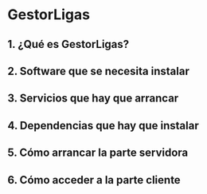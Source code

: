 # GestorLigas

## 1. ¿Qué es GestorLigas?


## 2. Software que se necesita instalar


## 3. Servicios que hay que arrancar


## 4. Dependencias que hay que instalar


## 5. Cómo arrancar la parte servidora


## 6. Cómo acceder a la parte cliente
